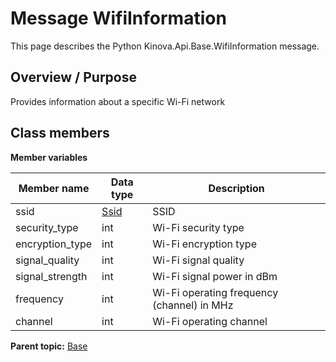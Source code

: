 # Message WifiInformation

This page describes the Python Kinova.Api.Base.WifiInformation message.

## Overview / Purpose

Provides information about a specific Wi-Fi network

## Class members

 **Member variables** 

|Member name|Data type|Description|
|-----------|---------|-----------|
|ssid| [Ssid](msg_Base_Ssid.md#)|SSID|
|security\_type|int|Wi-Fi security type|
|encryption\_type|int|Wi-Fi encryption type|
|signal\_quality|int|Wi-Fi signal quality|
|signal\_strength|int|Wi-Fi signal power in dBm|
|frequency|int|Wi-Fi operating frequency \(channel\) in MHz|
|channel|int|Wi-Fi operating channel|

**Parent topic:** [Base](../references/summary_Base.md)

